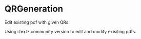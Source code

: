 # QRGeneration
Edit existing pdf with given QRs.

Using iText7 community version to edit and modify exisiting pdfs.
